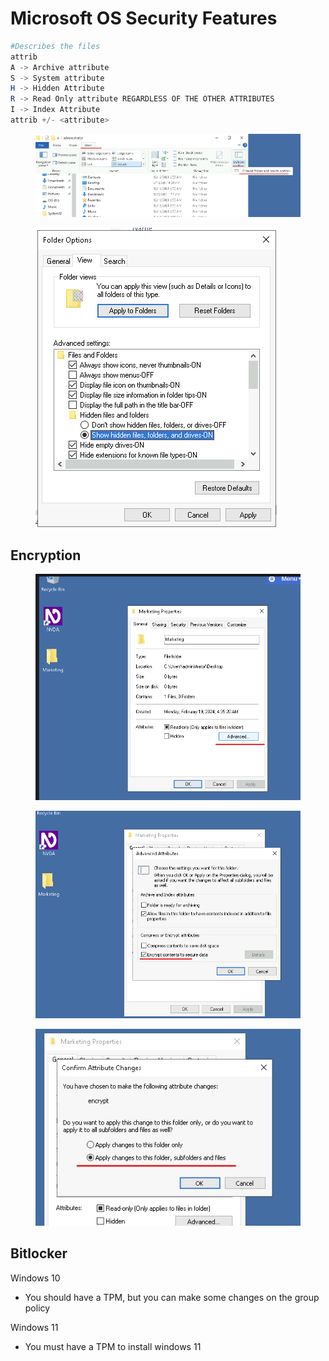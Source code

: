 # Microsoft OS Security Features

```powershell
#Describes the files
attrib
A -> Archive attribute
S -> System attribute
H -> Hidden Attribute
R -> Read Only attribute REGARDLESS OF THE OTHER ATTRIBUTES
I -> Index Attribute
attrib +/- <attribute>
```

<figure><img src="../../.gitbook/assets/image (2) (1) (1) (1).png" alt=""><figcaption></figcaption></figure>

<figure><img src="../../.gitbook/assets/image (1) (1) (1) (1).png" alt=""><figcaption></figcaption></figure>



## Encryption

<figure><img src="../../.gitbook/assets/image (3) (1) (1) (1).png" alt=""><figcaption></figcaption></figure>

<figure><img src="../../.gitbook/assets/image (4) (1) (1) (1).png" alt=""><figcaption></figcaption></figure>

<figure><img src="../../.gitbook/assets/image (5) (1).png" alt=""><figcaption></figcaption></figure>



## Bitlocker

Windows 10

* You should have a TPM, but you can make some changes on the group policy

Windows 11

* You must have a TPM to install windows 11
